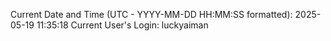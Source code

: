 Current Date and Time (UTC - YYYY-MM-DD HH:MM:SS formatted): 2025-05-19 11:35:18
Current User's Login: luckyaiman
